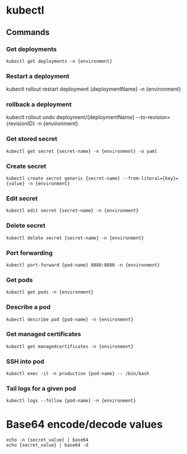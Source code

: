# kubectl
## Commands
### Get deployments
`kubectl get deployments -n {environment}`

### Restart a deployment
kubectl rollout restart deployment {deploymentName} -n {environment}

### rollback a deployment
kubectl rollout undo deployment/{deploymentName} --to-revision={revisionID} -n {environment}

### Get stored secret
`kubectl get secret {secret-name} -n {environment} -o yaml`

### Create secret
`kubectl create secret generic {secret-name} --from-literal={key}={value} -n {environment}`

### Edit secret
`kubectl edit secret {secret-name} -n {environment}`

### Delete secret
`kubectl delete secret {secret-name} -n {environment}`

### Port forwarding
`kubectl port-forward {pod-name} 8080:8080 -n {environment}`

### Get pods
`kubectl get pods -n {environment}`

### Describe a pod
`kubectl describe pod {pod-name} -n {environment}`

### Get managed certificates
`kubectl get managedcertificates -n {environment}`

### SSH into pod
`kubectl exec -it -n production {pod-name} -- /bin/bash`

### Tail logs for a given pod
`kubectl logs --follow {pod-name} -n {environment}`

# Base64 encode/decode values
```
echo -n {secret_value} | base64
echo {secret_value} | base64 -d
```
